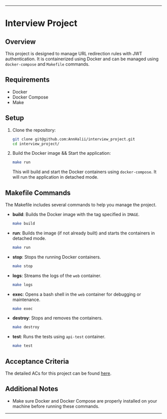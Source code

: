 ---

# Interview Project

## Overview

This project is designed to manage URL redirection rules with JWT authentication. It is containerized using Docker and can be managed using `docker-compose` and `Makefile` commands.

## Requirements

- Docker
- Docker Compose
- Make

## Setup

1. Clone the repository:
    ```bash
    git clone git@github.com:AnnHalii/interview_project.git
    cd interview_project/
    ```

2. Build the Docker image && Start the application:
    ```bash
    make run
    ```

   This will build and start the Docker containers using `docker-compose`. It will run the application in detached mode.

## Makefile Commands

The Makefile includes several commands to help you manage the project.

- **build**: Builds the Docker image with the tag specified in `IMAGE`.
    ```bash
    make build
    ```

- **run**: Builds the image (if not already built) and starts the containers in detached mode.
    ```bash
    make run
    ```

- **stop**: Stops the running Docker containers.
    ```bash
    make stop
    ```

- **logs**: Streams the logs of the `web` container.
    ```bash
    make logs
    ```

- **exec**: Opens a bash shell in the `web` container for debugging or maintenance.
    ```bash
    make exec
    ```

- **destroy**: Stops and removes the containers.
    ```bash
    make destroy
    ```

- **test**: Runs the tests using `api-test` container.
    ```bash
    make test
    ```
## Acceptance Criteria

The detailed ACs for this project can be found [here](https://gist.github.com/andrey484/d689eca178d9455e7c23e7709f70f536).

## Additional Notes

- Make sure Docker and Docker Compose are properly installed on your machine before running these commands.

---